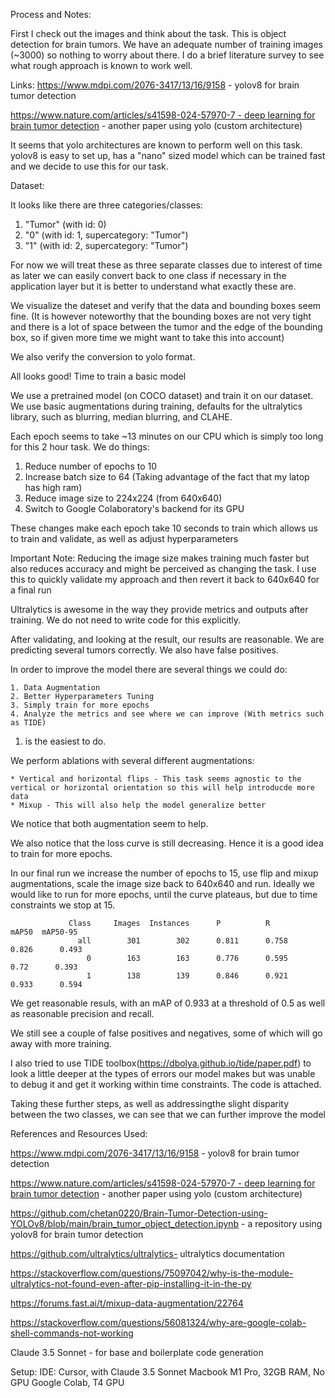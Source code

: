 
Process and Notes:

First I check out the images and think about the task. This is object detection for brain tumors. We have an adequate number of training images (~3000) so nothing to worry about there. I do a brief literature survey to see what rough approach is known to work well.

Links:
https://www.mdpi.com/2076-3417/13/16/9158 - yolov8 for brain tumor detection

[https://www.nature.com/articles/s41598-024-57970-7 - deep learning for brain tumor detection](https://arxiv.org/pdf/2307.16412) - another paper using yolo (custom architecture)

It seems that yolo architectures are known to perform well on this task. yolov8 is easy to set up, has a "nano" sized model which can be trained fast and we decide to use this for our task.



Dataset:

It looks like there are three categories/classes:

1. "Tumor" (with id: 0)
2. "0" (with id: 1, supercategory: "Tumor")
3. "1" (with id: 2, supercategory: "Tumor")

For now we will treat these as three separate classes due to interest of time as later we can easily convert back to one class if necessary in the application layer but it is better to understand what exactly these are.

We visualize the dateset and verify that the data and bounding boxes seem fine. (It is however noteworthy that the bounding boxes are not very tight and there is a lot of space between the tumor and the edge of the bounding box, so if given more time we might want to take this into account)

We also verify the conversion to yolo format. 

All looks good! Time to train a basic model

We use a pretrained model (on COCO dataset) and train it on our dataset. We use basic augmentations during training, defaults for the ultralytics library, such as blurring, median blurring, and CLAHE.



Each epoch seems to take ~13 minutes on our CPU which is simply too long for this 2 hour task. We do things:

1. Reduce number of epochs to 10
2. Increase batch size to 64 (Taking advantage of the fact that my latop has high ram)
3. Reduce image size to 224x224 (from 640x640)
4. Switch to Google Colaboratory's backend for its GPU

These changes make each epoch take 10 seconds to train which allows us to train and validate, as well as adjust hyperparameters

Important Note: Reducing the image size makes training much faster but also reduces accuracy and might be perceived as changing the task. I use this to quickly validate my approach and then revert it back to 640x640 for a final run


Ultralytics is awesome in the way they provide metrics and outputs after training. We do not need to write code for this explicitly.

After validating, and looking at the result, our results are reasonable. We are predicting several tumors correctly. We also have false positives.

In order to improve the model there are several things we could do:

    1. Data Augmentation
    2. Better Hyperparameters Tuning
    3. Simply train for more epochs
    4. Analyze the metrics and see where we can improve (With metrics such as TIDE)


1. is the easiest to do.

We perform ablations with several different augmentations:

    * Vertical and horizontal flips - This task seems agnostic to the vertical or horizontal orientation so this will help introducde more data
    * Mixup - This will also help the model generalize better

We notice that both augmentation seem to help.

We also notice that the loss curve is still decreasing. Hence it is a good idea to train for more epochs.

In our final run we increase the number of epochs to 15, use flip and mixup augmentations, scale the image size back to 640x640 and run. Ideally we would like to run for more epochs, until the curve plateaus, but due to time constraints we stop at 15.

                 Class     Images  Instances      P          R          mAP50  mAP50-95
                   all        301        302      0.811      0.758      0.826      0.493
                     0        163        163      0.776      0.595       0.72      0.393
                     1        138        139      0.846      0.921      0.933      0.594

We get reasonable resuls, with an mAP of 0.933 at a threshold of 0.5 as well as reasonable precision and recall.

We still see a couple of false positives and negatives, some of which will go away with more training.

I also tried to use TIDE toolbox(https://dbolya.github.io/tide/paper.pdf) to look a little deeper at the types of errors our model makes but was unable to debug it and get it working within time constraints. The code is attached.

Taking these further steps, as well as addressingthe slight disparity between the two classes, we can see that we can further improve the model
    


References and Resources Used:

https://www.mdpi.com/2076-3417/13/16/9158 - yolov8 for brain tumor detection

[https://www.nature.com/articles/s41598-024-57970-7 - deep learning for brain tumor detection](https://arxiv.org/pdf/2307.16412) - another paper using yolo (custom architecture)

https://github.com/chetan0220/Brain-Tumor-Detection-using-YOLOv8/blob/main/brain_tumor_object_detection.ipynb - a repository using yolov8 for brain tumor detection

https://github.com/ultralytics/ultralytics- ultralytics documentation

https://stackoverflow.com/questions/75097042/why-is-the-module-ultralytics-not-found-even-after-pip-installing-it-in-the-py

https://forums.fast.ai/t/mixup-data-augmentation/22764

https://stackoverflow.com/questions/56081324/why-are-google-colab-shell-commands-not-working

Claude 3.5 Sonnet - for base and boilerplate code generation

Setup:
IDE: Cursor, with Claude 3.5 Sonnet
Macbook M1 Pro, 32GB RAM, No GPU
Google Colab, T4 GPU